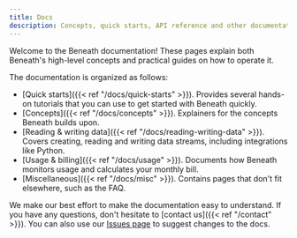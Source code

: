 ```yaml
---
title: Docs
description: Concepts, quick starts, API reference and other documentation for Beneath
---
```


Welcome to the Beneath documentation! These pages explain both Beneath's high-level concepts and practical guides on how to operate it.

The documentation is organized as follows:

- [Quick starts]({{< ref "/docs/quick-starts" >}}). Provides several hands-on tutorials that you can use to get started with Beneath quickly.
- [Concepts]({{< ref "/docs/concepts" >}}). Explainers for the concepts Beneath builds upon.
- [Reading & writing data]({{< ref "/docs/reading-writing-data" >}}). Covers creating, reading and writing data streams, including integrations like Python.
- [Usage & billing]({{< ref "/docs/usage" >}}). Documents how Beneath monitors usage and calculates your monthly bill.
- [Miscellaneous]({{< ref "/docs/misc" >}}). Contains pages that don't fit elsewhere, such as the FAQ.

We make our best effort to make the documentation easy to understand. If you have any questions, don't hesitate to [contact us]({{< ref "/contact" >}}). You can also use our [Issues page](https://gitlab.com/beneath-hq/beneath/-/issues) to suggest changes to the docs.
